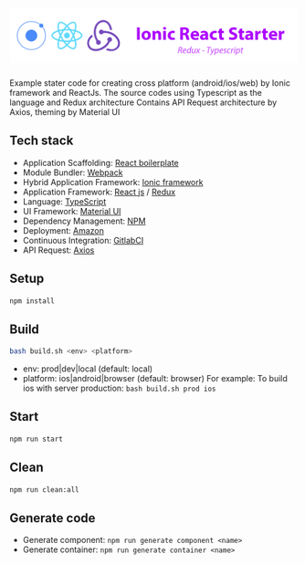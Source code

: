 
# ![Ionic + React + Redux + Typescript Starter Example App](project-logo.png)

Example stater code for creating cross platform (android/ios/web) by Ionic framework and ReactJs.
The source codes using Typescript as the language and Redux architecture
Contains API Request architecture by Axios, theming by Material UI


## Tech stack
- Application Scaffolding: [React boilerplate](https://www.reactboilerplate.com/)
- Module Bundler: [Webpack](https://webpack.js.org/)
- Hybrid Application Framework: [Ionic framework](https://ionicframework.com/)
- Application Framework: [React js](https://reactjs.org/) / [Redux](https://redux.js.org/)
- Language: [TypeScript](https://www.typescriptlang.org/)
- UI Framework: [Material UI](https://material-ui.com/)
- Dependency Management: [NPM](https://www.npmjs.com)
- Deployment: [Amazon](https://aws.amazon.com/)
- Continuous Integration: [GitlabCI](https://gitlab.com)
- API Request: [Axios](https://github.com/axios/axios)

## Setup
```sh
npm install
```

## Build
```sh
bash build.sh <env> <platform>
```
- env: prod|dev|local (default: local)
- platform: ios|android|browser (default: browser)
For example:
To build ios with server production: `bash build.sh prod ios`

## Start
```sh
npm run start
```

## Clean
```sh
npm run clean:all
```

## Generate code
- Generate component: `npm run generate component <name>`
- Generate container: `npm run generate container <name>`